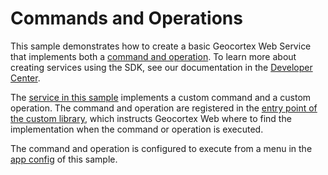 # Commands and Operations

This sample demonstrates how to create a basic Geocortex Web Service that implements both a [command and operation](https://developers.geocortex.com/docs/web/configuration-commands-operations). To learn more about creating services using the SDK, see our documentation in the [Developer Center](https://developers.geocortex.com/docs/web/sdk-services-overview).

The [service in this sample](src/services/CustomService/CustomService.ts) implements a custom command and a custom operation. The command and operation are registered in the [entry point of the custom library](src/index.ts), which instructs Geocortex Web where to find the implementation when the command or operation is executed.

The command and operation is configured to execute from a menu in the [app config](app/app.json) of this sample.
